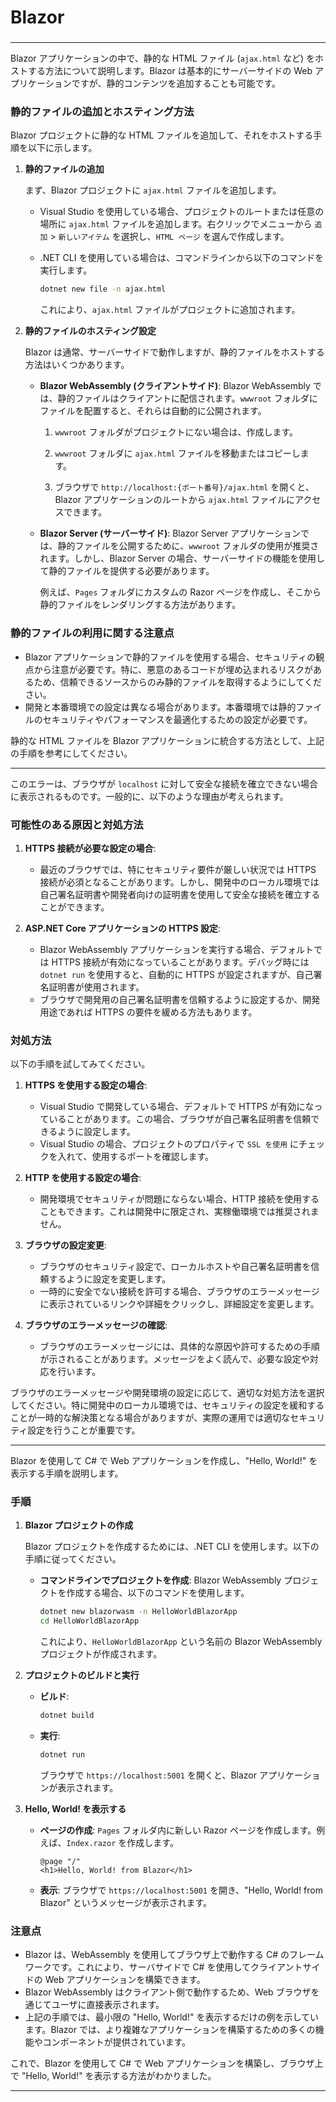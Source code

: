 ###
# Blazor
###

---

Blazor アプリケーションの中で、静的な HTML ファイル (`ajax.html` など) をホストする方法について説明します。Blazor は基本的にサーバーサイドの Web アプリケーションですが、静的コンテンツを追加することも可能です。

### 静的ファイルの追加とホスティング方法

Blazor プロジェクトに静的な HTML ファイルを追加して、それをホストする手順を以下に示します。

1. **静的ファイルの追加**

   まず、Blazor プロジェクトに `ajax.html` ファイルを追加します。

   - Visual Studio を使用している場合、プロジェクトのルートまたは任意の場所に `ajax.html` ファイルを追加します。右クリックでメニューから `追加` > `新しいアイテム` を選択し、`HTML ページ` を選んで作成します。

   - .NET CLI を使用している場合は、コマンドラインから以下のコマンドを実行します。

     ```bash
     dotnet new file -n ajax.html
     ```

     これにより、`ajax.html` ファイルがプロジェクトに追加されます。

2. **静的ファイルのホスティング設定**

   Blazor は通常、サーバーサイドで動作しますが、静的ファイルをホストする方法はいくつかあります。

   - **Blazor WebAssembly (クライアントサイド)**:
     Blazor WebAssembly では、静的ファイルはクライアントに配信されます。`wwwroot` フォルダにファイルを配置すると、それらは自動的に公開されます。

     1. `wwwroot` フォルダがプロジェクトにない場合は、作成します。

     2. `wwwroot` フォルダに `ajax.html` ファイルを移動またはコピーします。

     3. ブラウザで `http://localhost:{ポート番号}/ajax.html` を開くと、Blazor アプリケーションのルートから `ajax.html` ファイルにアクセスできます。

   - **Blazor Server (サーバーサイド)**:
     Blazor Server アプリケーションでは、静的ファイルを公開するために、`wwwroot` フォルダの使用が推奨されます。しかし、Blazor Server の場合、サーバーサイドの機能を使用して静的ファイルを提供する必要があります。

     例えば、`Pages` フォルダにカスタムの Razor ページを作成し、そこから静的ファイルをレンダリングする方法があります。

### 静的ファイルの利用に関する注意点

- Blazor アプリケーションで静的ファイルを使用する場合、セキュリティの観点から注意が必要です。特に、悪意のあるコードが埋め込まれるリスクがあるため、信頼できるソースからのみ静的ファイルを取得するようにしてください。
- 開発と本番環境での設定は異なる場合があります。本番環境では静的ファイルのセキュリティやパフォーマンスを最適化するための設定が必要です。

静的な HTML ファイルを Blazor アプリケーションに統合する方法として、上記の手順を参考にしてください。

---

このエラーは、ブラウザが `localhost` に対して安全な接続を確立できない場合に表示されるものです。一般的に、以下のような理由が考えられます。

### 可能性のある原因と対処方法

1. **HTTPS 接続が必要な設定の場合**:
   - 最近のブラウザでは、特にセキュリティ要件が厳しい状況では HTTPS 接続が必須となることがあります。しかし、開発中のローカル環境では自己署名証明書や開発者向けの証明書を使用して安全な接続を確立することができます。

2. **ASP.NET Core アプリケーションの HTTPS 設定**:
   - Blazor WebAssembly アプリケーションを実行する場合、デフォルトでは HTTPS 接続が有効になっていることがあります。デバッグ時には `dotnet run` を使用すると、自動的に HTTPS が設定されますが、自己署名証明書が使用されます。
   - ブラウザで開発用の自己署名証明書を信頼するように設定するか、開発用途であれば HTTPS の要件を緩める方法もあります。

### 対処方法

以下の手順を試してみてください。

1. **HTTPS を使用する設定の場合**:
   - Visual Studio で開発している場合、デフォルトで HTTPS が有効になっていることがあります。この場合、ブラウザが自己署名証明書を信頼できるように設定します。
   - Visual Studio の場合、プロジェクトのプロパティで `SSL を使用` にチェックを入れて、使用するポートを確認します。

2. **HTTP を使用する設定の場合**:
   - 開発環境でセキュリティが問題にならない場合、HTTP 接続を使用することもできます。これは開発中に限定され、実稼働環境では推奨されません。

3. **ブラウザの設定変更**:
   - ブラウザのセキュリティ設定で、ローカルホストや自己署名証明書を信頼するように設定を変更します。
   - 一時的に安全でない接続を許可する場合、ブラウザのエラーメッセージに表示されているリンクや詳細をクリックし、詳細設定を変更します。

4. **ブラウザのエラーメッセージの確認**:
   - ブラウザのエラーメッセージには、具体的な原因や許可するための手順が示されることがあります。メッセージをよく読んで、必要な設定や対応を行います。

ブラウザのエラーメッセージや開発環境の設定に応じて、適切な対処方法を選択してください。特に開発中のローカル環境では、セキュリティの設定を緩和することが一時的な解決策となる場合がありますが、実際の運用では適切なセキュリティ設定を行うことが重要です。

---

Blazor を使用して C# で Web アプリケーションを作成し、"Hello, World!" を表示する手順を説明します。

### 手順

1. **Blazor プロジェクトの作成**

   Blazor プロジェクトを作成するためには、.NET CLI を使用します。以下の手順に従ってください。

   - **コマンドラインでプロジェクトを作成**:
     Blazor WebAssembly プロジェクトを作成する場合、以下のコマンドを使用します。

     ```bash
     dotnet new blazorwasm -n HelloWorldBlazorApp
     cd HelloWorldBlazorApp
     ```

     これにより、`HelloWorldBlazorApp` という名前の Blazor WebAssembly プロジェクトが作成されます。

2. **プロジェクトのビルドと実行**

   - **ビルド**:
     ```bash
     dotnet build
     ```

   - **実行**:
     ```bash
     dotnet run
     ```

     ブラウザで `https://localhost:5001` を開くと、Blazor アプリケーションが表示されます。

3. **Hello, World! を表示する**

   - **ページの作成**:
     `Pages` フォルダ内に新しい Razor ページを作成します。例えば、`Index.razor` を作成します。

     ```razor
     @page "/"
     <h1>Hello, World! from Blazor</h1>
     ```

   - **表示**:
     ブラウザで `https://localhost:5001` を開き、"Hello, World! from Blazor" というメッセージが表示されます。

### 注意点

- Blazor は、WebAssembly を使用してブラウザ上で動作する C# のフレームワークです。これにより、サーバサイドで C# を使用してクライアントサイドの Web アプリケーションを構築できます。
- Blazor WebAssembly はクライアント側で動作するため、Web ブラウザを通じてユーザに直接表示されます。
- 上記の手順では、最小限の "Hello, World!" を表示するだけの例を示しています。Blazor では、より複雑なアプリケーションを構築するための多くの機能やコンポーネントが提供されています。

これで、Blazor を使用して C# で Web アプリケーションを構築し、ブラウザ上で "Hello, World!" を表示する方法がわかりました。

---
